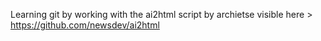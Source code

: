 Learning git by working with the ai2html script by archietse visible here > https://github.com/newsdev/ai2html